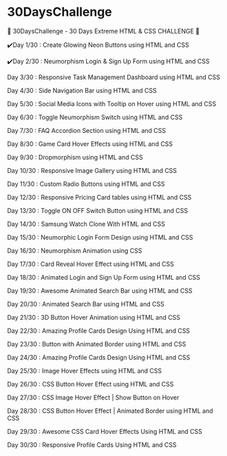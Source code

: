 # 30DaysChallenge
🤯 30DaysChallenge - 30 Days Extreme HTML &amp; CSS CHALLENGE 🤯


✔️Day 1/30 : Create Glowing Neon Buttons using HTML and CSS

✔️Day 2/30 : Neumorphism Login & Sign Up Form using HTML and CSS

Day 3/30 : Responsive Task Management Dashboard using HTML and CSS

Day 4/30 : Side Navigation Bar using HTML and CSS

Day 5/30 : Social Media Icons with Tooltip on Hover using HTML and CSS

Day 6/30 : Toggle Neumorphism Switch using HTML and CSS

Day 7/30 : FAQ Accordion Section using HTML and CSS

Day 8/30 : Game Card Hover Effects using HTML and CSS

Day 9/30 : Dropmorphism using HTML and CSS

Day 10/30 : Responsive Image Gallery using HTML and CSS

Day 11/30 : Custom Radio Buttons using HTML and CSS

Day 12/30 : Responsive Pricing Card tables using HTML and CSS

Day 13/30 : Toggle ON OFF Switch Button using HTML and CSS

Day 14/30 : Samsung Watch Clone With HTML and CSS

Day 15/30 : Neumorphic Login Form Design using HTML and CSS

Day 16/30 : Neumorphism Animation using CSS

Day 17/30 : Card Reveal Hover Effect using HTML and CSS

Day 18/30 : Animated Login and Sign Up Form using HTML and CSS

Day 19/30 : Awesome Animated Search Bar using HTML and CSS

Day 20/30 : Animated Search Bar using HTML and CSS

Day 21/30 : 3D Button Hover Animation using HTML and CSS

Day 22/30 : Amazing Profile Cards Design Using HTML and CSS

Day 23/30 : Button with Animated Border using HTML and CSS

Day 24/30 : Amazing Profile Cards Design Using HTML and CSS

Day 25/30 : Image Hover Effects using HTML and CSS

Day 26/30 : CSS Button Hover Effect using HTML and CSS

Day 27/30 : CSS Image Hover Effect | Show Button on Hover

Day 28/30 : CSS Button Hover Effect | Animated Border using HTML and CSS

Day 29/30 : Awesome CSS Card Hover Effects Using HTML and CSS

Day 30/30 : Responsive Profile Cards Using HTML and CSS
